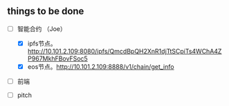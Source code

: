 ## things to be done 

* [ ] 智能合约 （Joe）
    * [x] ipfs节点。http://10.101.2.109:8080/ipfs/QmcdBpQH2XnR1djTtSCpiTs4WChA4ZP967MkhFBovFSoc5
    * [x] eos节点。http://10.101.2.109:8888/v1/chain/get_info

* [ ] 前端

* [ ] pitch

